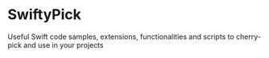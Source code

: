 # SwiftyPick
Useful Swift code samples, extensions, functionalities and scripts to cherry-pick and use in your projects
